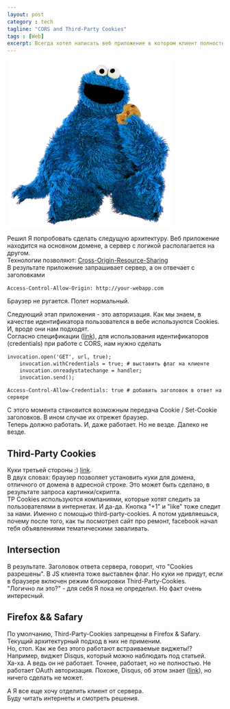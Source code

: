 ```yaml
---
layout: post
category : tech
tagline: "CORS and Third-Party Cookies"
tags : [Web]
excerpt: Всегда хотел написать веб приложение в котором клиент полностью отделен от сервера, находится на другом домене и с сервером только по REST общается. Встрял на одной проблеме. Довольно интересной. Рассказываю.
---
```

![Cookie Monster](/images/cookie-monster.jpg)

Решил Я попробовать сделать следущую архитектуру. Веб приложение находится на основном домене, а сервер с логикой располагается на другом.  
Технологии позволяют: [Cross-Origin-Resource-Sharing](https://en.wikipedia.org/wiki/Cross-Origin_Resource_Sharing)  
В результате приложение запрашивает сервер, а он отвечает с заголовками  

```
Access-Control-Allow-Origin: http://your-webapp.com
```

Браузер не ругается. Полет нормальный.

Следующий этап приложения - это авторизация. Как мы знаем, в качестве идентификатора пользователся в вебе используются Cookies. И, вроде они нам подходят.  
Согласно спецификации ([link](http://www.w3.org/TR/cors/)), для использования идентификаторов (credentials) при работе с CORS, нам нужно сделать 

```
invocation.open('GET', url, true);
    invocation.withCredentials = true; # выставить флаг на клиенте
    invocation.onreadystatechange = handler;
    invocation.send(); 
```

```
Access-Control-Allow-Credentials: true # добавить заголовок в ответ на сервере
```

С этого момента становится возможным передача Cookie / Set-Cookie заголовков. В ином случае их отрежет браузер.  
Теперь должно работать. И, даже работает. Но не везде. Далеко не везде.

## Third-Party Cookies
Куки третьей стороны ;) [link](https://en.wikipedia.org/wiki/HTTP_cookie).  
В двух словах: браузер позволяет установить куки для домена, отличного от домена в адресной строке. Это может быть сделано, в результате запроса картинки/скрипта.  
TP Cookies используются компаниями, которые хотят следить за пользователями в интернетах.
И да-да. Кнопка "+1" и "like" тоже следит за нами. Именно с помощью third-party-cookies. А потом удивляешься, почему после того, как ты посмотрел сайт про ремонт, facebook начал тебя объявлениями тематическими заваливать.

## Intersection
В результате. Заголовок ответа сервера, говорит, что "Cookies разрешены". В JS клиента тоже выставлен флаг. 
Но куки не придут, если в браузере включен режим блокировки Third-Party-Cookies.  
"Логично ли это?" - для себя Я пока не определил. Но факт очень интересный.  

## Firefox && Safary
По умолчанию, Third-Party-Cookies запрещены в Firefox & Safary. Текущий архитектурный подход в них не применим.   
Но, стоп. Как же без этого работают встраиваемые виджеты!? Например, виджет Disqus, который можно наблюдать под статьей.  
Ха-ха. А ведь он не работает. Точнее, работает, но не полностью. Не работает OAuth авторизация. Похоже, Disqus, об этом знает ([link](http://help.disqus.com/customer/portal/articles/466235-enabling-cookies)), но ничего сделать не может.

А Я все еще хочу отделить клиент от сервера.  
Буду читать интернеты и смотреть решения.
